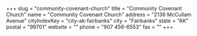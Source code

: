 +++
slug = "community-covenant-church"
title = "Community Covenant Church"
name = "Community Covenant Church"
address = "2136 McCullam Avenue"
cityIndexKey = "city-ak-fairbanks"
city = "Fairbanks"
state = "AK"
postal = "99701"
website = ""
phone = "907 456-6553"
fax = ""
+++
